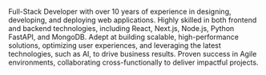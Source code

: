 Full-Stack Developer with over 10 years of experience in designing, developing, and deploying web applications. Highly skilled in both frontend and backend technologies, including React, Next.js, Node.js, Python FastAPI, and MongoDB. Adept at building scalable, high-performance solutions, optimizing user experiences, and leveraging the latest technologies, such as AI, to drive business results. Proven success in Agile environments, collaborating cross-functionally to deliver impactful projects.

